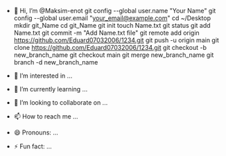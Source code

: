 - 👋 Hi, I’m @Maksim-enot
git config --global user.name "Your Name"
git config --global user.email "your_email@example.com"
cd ~/Desktop
mkdir git_Name
cd git_Name
git init
touch Name.txt
git status
git add Name.txt
git commit -m "Add Name.txt file"
git remote add origin https://github.com/Eduard07032006/1234.git
git push -u origin main
git clone https://github.com/Eduard07032006/1234.git
git checkout -b new_branch_name
git checkout main
git merge new_branch_name
git branch -d new_branch_name

- 👀 I’m interested in ...
- 🌱 I’m currently learning ...
- 💞️ I’m looking to collaborate on ...
- 📫 How to reach me ...
- 😄 Pronouns: ...
- ⚡ Fun fact: ...

<!---
Maksim-enot/Maksim-enot is a ✨ special ✨ repository because its `README.md` (this file) appears on your GitHub profile.
You can click the Preview link to take a look at your changes.
--->

